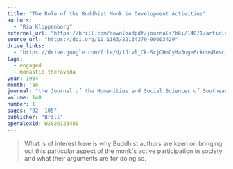 ```yaml
---
title: "The Role of the Buddhist Monk in Development Activities"
authors:
  - "Ria Kloppenborg"
external_url: "https://brill.com/downloadpdf/journals/bki/140/1/article-p92_5.pdf"
source_url: "https://doi.org/10.1163/22134379-90003429"
drive_links:
  - "https://drive.google.com/file/d/1Jivl_Ck-ScjCHmCyMa3uge6ckdnsMxsc/view?usp=drivesdk"
tags:
  - engaged
  - monastic-theravada
year: 1984
month: jan
journal: "the Journal of the Humanities and Social Sciences of Southeast Asia"
volume: 140
number: 1
pages: "92--105"
publisher: "Brill"
openalexid: W2026123480
---
```


> What is of interest here is why Buddhist authors are keen on bringing out this particular aspect of the monk's active participation in society and what their arguments are for doing so.
